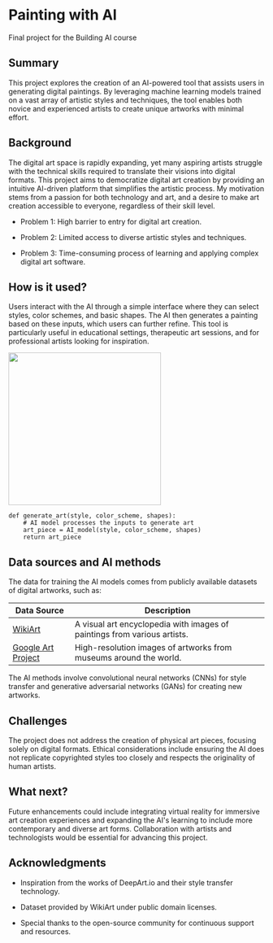 <!-- This is the markdown template for the final project of the Building AI course, 
created by Reaktor Innovations and University of Helsinki. 
Copy the template, paste it to your GitHub README and edit! -->

# Painting with AI

Final project for the Building AI course

## Summary

This project explores the creation of an AI-powered tool that assists users in generating digital paintings. By leveraging machine learning models trained on a vast array of artistic styles and techniques, the tool enables both novice and experienced artists to create unique artworks with minimal effort.

## Background

The digital art space is rapidly expanding, yet many aspiring artists struggle with the technical skills required to translate their visions into digital formats. This project aims to democratize digital art creation by providing an intuitive AI-driven platform that simplifies the artistic process. My motivation stems from a passion for both technology and art, and a desire to make art creation accessible to everyone, regardless of their skill level.


* Problem 1: High barrier to entry for digital art creation.

* Problem 2: Limited access to diverse artistic styles and techniques.

* Problem 3: Time-consuming process of learning and applying complex digital art software.


## How is it used?

Users interact with the AI through a simple interface where they can select styles, color schemes, and basic shapes. The AI then generates a painting based on these inputs, which users can further refine. This tool is particularly useful in educational settings, therapeutic art sessions, and for professional artists looking for inspiration.

<img src="https://upload.wikimedia.org/wikipedia/commons/8/8a/Digital_art.jpg" width="300">

```
def generate_art(style, color_scheme, shapes):
    # AI model processes the inputs to generate art
    art_piece = AI_model(style, color_scheme, shapes)
    return art_piece
```


## Data sources and AI methods
The data for training the AI models comes from publicly available datasets of digital artworks, such as:

| Data Source	                              | Description                                                             |
| -------------------------------------------| ----------------------------------------------------------------------- |
| [WikiArt](https://www.wikiart.org/)       | A visual art encyclopedia with images of paintings from various artists.|
| [Google Art Project](https://artsandculture.google.com/)   | High-resolution images of artworks from museums around the world.|

The AI methods involve convolutional neural networks (CNNs) for style transfer and generative adversarial networks (GANs) for creating new artworks.

## Challenges

The project does not address the creation of physical art pieces, focusing solely on digital formats. Ethical considerations include ensuring the AI does not replicate copyrighted styles too closely and respects the originality of human artists.

## What next?

Future enhancements could include integrating virtual reality for immersive art creation experiences and expanding the AI's learning to include more contemporary and diverse art forms. Collaboration with artists and technologists would be essential for advancing this project.


## Acknowledgments

* Inspiration from the works of DeepArt.io and their style transfer technology.

* Dataset provided by WikiArt under public domain licenses.

* Special thanks to the open-source community for continuous support and resources.
